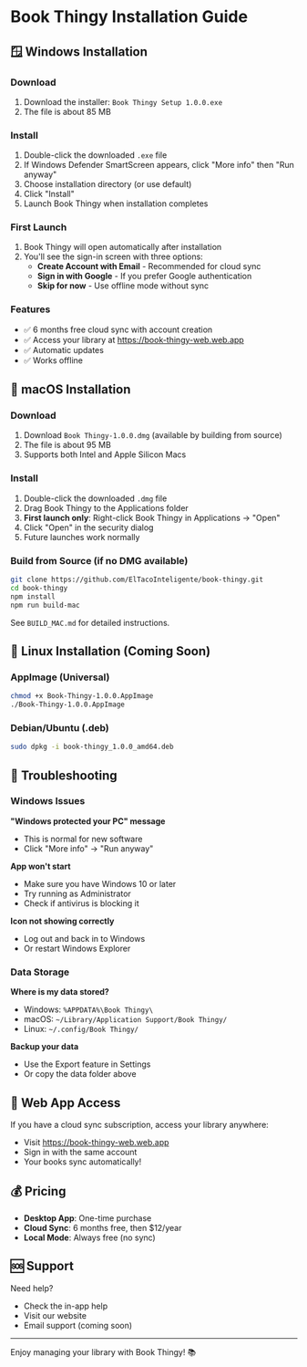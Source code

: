 # Book Thingy Installation Guide

## 🪟 Windows Installation

### Download
1. Download the installer: `Book Thingy Setup 1.0.0.exe`
2. The file is about 85 MB

### Install
1. Double-click the downloaded `.exe` file
2. If Windows Defender SmartScreen appears, click "More info" then "Run anyway"
3. Choose installation directory (or use default)
4. Click "Install"
5. Launch Book Thingy when installation completes

### First Launch
1. Book Thingy will open automatically after installation
2. You'll see the sign-in screen with three options:
   - **Create Account with Email** - Recommended for cloud sync
   - **Sign in with Google** - If you prefer Google authentication  
   - **Skip for now** - Use offline mode without sync

### Features
- ✅ 6 months free cloud sync with account creation
- ✅ Access your library at https://book-thingy-web.web.app
- ✅ Automatic updates
- ✅ Works offline

## 🍎 macOS Installation

### Download
1. Download `Book Thingy-1.0.0.dmg` (available by building from source)
2. The file is about 95 MB
3. Supports both Intel and Apple Silicon Macs

### Install
1. Double-click the downloaded `.dmg` file
2. Drag Book Thingy to the Applications folder
3. **First launch only**: Right-click Book Thingy in Applications → "Open"
4. Click "Open" in the security dialog
5. Future launches work normally

### Build from Source (if no DMG available)
```bash
git clone https://github.com/ElTacoInteligente/book-thingy.git
cd book-thingy
npm install
npm run build-mac
```
See `BUILD_MAC.md` for detailed instructions.

## 🐧 Linux Installation (Coming Soon)

### AppImage (Universal)
```bash
chmod +x Book-Thingy-1.0.0.AppImage
./Book-Thingy-1.0.0.AppImage
```

### Debian/Ubuntu (.deb)
```bash
sudo dpkg -i book-thingy_1.0.0_amd64.deb
```

## 🔧 Troubleshooting

### Windows Issues

**"Windows protected your PC" message**
- This is normal for new software
- Click "More info" → "Run anyway"

**App won't start**
- Make sure you have Windows 10 or later
- Try running as Administrator
- Check if antivirus is blocking it

**Icon not showing correctly**
- Log out and back in to Windows
- Or restart Windows Explorer

### Data Storage

**Where is my data stored?**
- Windows: `%APPDATA%\Book Thingy\`
- macOS: `~/Library/Application Support/Book Thingy/`
- Linux: `~/.config/Book Thingy/`

**Backup your data**
- Use the Export feature in Settings
- Or copy the data folder above

## 📱 Web App Access

If you have a cloud sync subscription, access your library anywhere:
- Visit https://book-thingy-web.web.app
- Sign in with the same account
- Your books sync automatically!

## 💰 Pricing

- **Desktop App**: One-time purchase
- **Cloud Sync**: 6 months free, then $12/year
- **Local Mode**: Always free (no sync)

## 🆘 Support

Need help? 
- Check the in-app help
- Visit our website
- Email support (coming soon)

---

Enjoy managing your library with Book Thingy! 📚